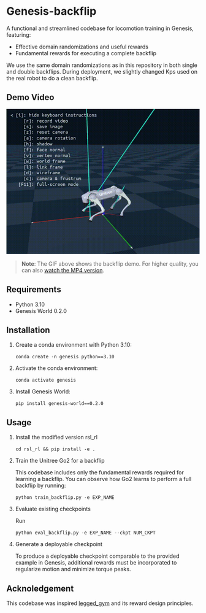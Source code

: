 # Genesis-backflip

A functional and streamlined codebase for locomotion training in Genesis, featuring:
- Effective domain randomizations and useful rewards
- Fundamental rewards for executing a complete backflip

We use the same domain randomizations as in this repository in both single and double backflips. During deployment, we slightly changed Kps used on the real robot to do a clean backflip.

## Demo Video

![Demo Video](doc/record.gif)

> **Note**: The GIF above shows the backflip demo. For higher quality, you can also [watch the MP4 version](https://github.com/lu-yidan/Genesis-backflip/raw/lu_dev/doc/record.mp4).

## Requirements

- Python 3.10
- Genesis World 0.2.0

## Installation

1. Create a conda environment with Python 3.10:
   ```
   conda create -n genesis python==3.10
   ```

2. Activate the conda environment:
   ```
   conda activate genesis
   ```

3. Install Genesis World:
   ```
   pip install genesis-world==0.2.0
   ```

## Usage

1. Install the modified version rsl_rl

    ```
    cd rsl_rl && pip install -e .
    ```

2. Train the Unitree Go2 for a backflip

    This codebase includes only the fundamental rewards required for learning a backflip. You can observe how Go2 learns to perform a full backflip by running:
    ```
    python train_backflip.py -e EXP_NAME
    ```

3. Evaluate existing checkpoints

    Run
    ```
    python eval_backflip.py -e EXP_NAME --ckpt NUM_CKPT
    ```

4. Generate a deployable checkpoint

    To produce a deployable checkpoint comparable to the provided example in Genesis, additional rewards must be incorporated to regularize motion and minimize torque peaks.

## Acknoledgement

This codebase was inspired [legged_gym](https://github.com/leggedrobotics/legged_gym) and its reward design principles.